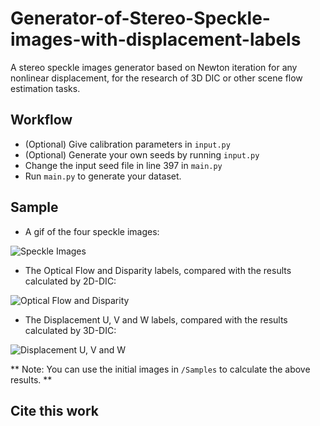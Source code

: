 # Generator-of-Stereo-Speckle-images-with-displacement-labels
A stereo speckle images generator based on Newton iteration for any nonlinear displacement, for the research of 3D DIC or other scene flow estimation tasks.

## Workflow

* (Optional) Give calibration parameters in ```input.py```
* (Optional) Generate your own seeds by running ```input.py```
* Change the input seed file in line 397 in ```main.py``` 
* Run ```main.py``` to generate your dataset.

## Sample

* A gif of the four speckle images:

![Speckle Images](https://github.com/GW-Wang-thu/Generator-of-Stereo-Speckle-images-with-displacement-labels/tree/main/Sample/Speckle_Images.gif)

* The Optical Flow and Disparity labels, compared with the results calculated by 2D-DIC:

![Optical Flow and Disparity](https://github.com/GW-Wang-thu/Generator-of-Stereo-Speckle-images-with-displacement-labels/tree/main/Sample/FlowDisp.png)

* The Displacement U, V and W labels, compared with the results calculated by 3D-DIC:

![Displacement U, V and W](https://github.com/GW-Wang-thu/Generator-of-Stereo-Speckle-images-with-displacement-labels/tree/main/Sample/UVW.png)

** Note: You can use the initial images in ```/Samples``` to calculate the above results. **

## Cite this work



